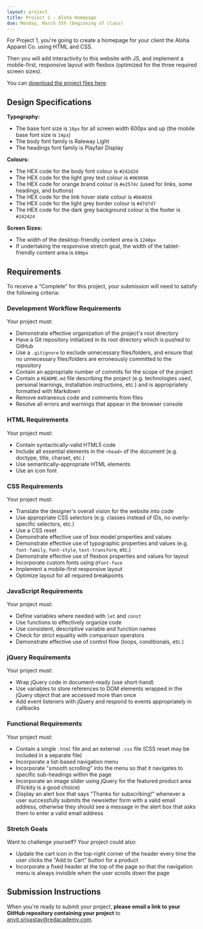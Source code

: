```yaml
---
layout: project
title: Project 1 - Aloha Homepage
due: Monday, March 5th (beginning of class)
---
```


For Project 1, you're going to create a homepage for your client the Aloha Apparel Co. using HTML and CSS.

Then you will add interactivity to this website with JS, and implement a mobile-first, responsive layout with flexbox (optimized for the three required screen sizes).

You can [download the project files here](https://s3-us-west-2.amazonaws.com/red-wdp/project-files/project-01.zip).

## Design Specifications

**Typography:**

- The base font size is `16px` for all screen width 600px and up (the mobile base font size is `14px`)
- The body font family is Raleway Light
- The headings font family is Playfair Display

**Colours:**

- The HEX code for the body font colour is `#2d2d2d`
- The HEX code for the light grey text colour is `#969696`
- The HEX code for orange brand colour is `#e2574c` (used for links, some headings, and buttons)
- The HEX code for the link hover state colour is `#b64036`
- The HEX code for the light grey border colour is `#d7d7d7`
- The HEX code for the dark grey background colour is the footer is `#242424`

**Screen Sizes:**

- The width of the desktop-friendly content area is `1240px`
- If undertaking the responsive stretch goal, the width of the tablet-friendly content area is `600px`

## Requirements

To receive a “Complete” for this project, your submission will need to satisfy the following criteria:

### Development Workflow Requirements

Your project must:

- Demonstrate effective organization of the project's root directory
- Have a Git repository initialized in its root directory which is pushed to GitHub
- Use a `.gitignore` to exclude unnecessary files/folders, and ensure that no unnecessary files/folders are erroneously committed to the repository
- Contain an appropriate number of commits for the scope of the project
- Contain a `README.md` file describing the project (e.g. technologies used, personal learnings, installation instructions, etc.) and is appropriately formatted with Markdown
- Remove extraneous code and comments from files
- Resolve all errors and warnings that appear in the browser console

### HTML Requirements

Your project must:

- Contain syntactically-valid HTML5 code
- Include all essential elements in the `<head>` of the document (e.g. doctype, title, charset, etc.)
- Use semantically-appropriate HTML elements
- Use an icon font

### CSS Requirements

Your project must:

- Translate the designer's overall vision for the website into code
- Use appropriate CSS selectors (e.g. classes instead of IDs, no overly-specific selectors, etc.)
- Use a CSS reset
- Demonstrate effective use of box model properties and values
- Demonstrate effective use of typographic properties and values (e.g. `font-family`, `font-style`, `text-transform`, etc.)
- Demonstrate effective use of flexbox properties and values for layout
- Incorporate custom fonts using `@font-face`
- Implement a mobile-first responsive layout
- Optimize layout for all required breakpoints

### JavaScript Requirements

Your project must:

- Define variables where needed with `let` and `const`
- Use functions to effectively organize code
- Use consistent, descriptive variable and function names
- Check for strict equality with comparison operators
- Demonstrate effective use of control flow (loops, conditionals, etc.)

### jQuery Requirements

Your project must:

- Wrap jQuery code in document-ready (use short-hand)
- Use variables to store references to DOM elements wrapped in the jQuery object that are accessed more than once
- Add event listeners with jQuery and respond to events appropriately in callbacks

### Functional Requirements

Your project must:

- Contain a single `.html` file and an external `.css` file (CSS reset may be included in a separate file)
- Incorporate a list-based navigation menu
- Incorporate "smooth scrolling" into the menu so that it navigates to specific sub-headings within the page
- Incorporate an image slider using jQuery for the featured product area (Flickity is a good choice)
- Display an alert box that says "Thanks for subscribing!" whenever a user successfully submits the newsletter form with a valid email address, otherwise they should see a message in the alert box that asks them to enter a valid email address

### Stretch Goals

Want to challenge yourself? Your project could also:

- Update the cart icon in the top-right corner of the header every time the user clicks the "Add to Cart" button for a product
- Incorporate a fixed header at the top of the page so that the navigation menu is always invisible when the user scrolls down the page

## Submission Instructions

When you're ready to submit your project, **please email a link to your GitHub repository containing your project** to [anvit.srivastav@redacademy.com](mailto:anvit.srivastav@redacademy.com).
